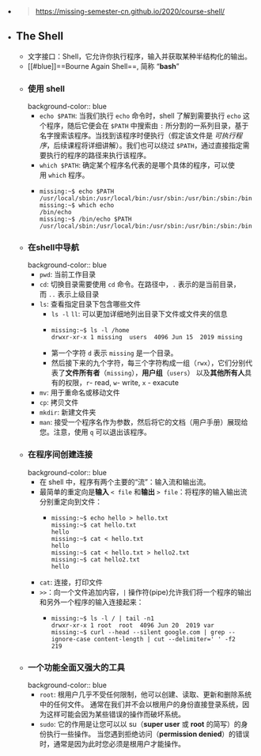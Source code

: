 - > https://missing-semester-cn.github.io/2020/course-shell/
- ## The Shell
	- 文字接口：Shell，它允许你执行程序，输入并获取某种半结构化的输出。
	- [[#blue]]==Bourne Again Shell==, 简称 “**bash**”
	- ### 使用 shell
	  background-color:: blue
		- `echo $PATH`: 当我们执行 `echo` 命令时，shell 了解到需要执行 `echo` 这个程序，随后它便会在 `$PATH` 中搜索由 `:` 所分割的一系列目录，基于名字搜索该程序。当找到该程序时便执行（假定该文件是 *可执行程序*，后续课程将详细讲解）。我们也可以绕过 `$PATH`，通过直接指定需要执行的程序的路径来执行该程序。
		- `which $PATH`: 确定某个程序名代表的是哪个具体的程序，可以使用 `which` 程序。
		- ```shell
		  missing:~$ echo $PATH
		  /usr/local/sbin:/usr/local/bin:/usr/sbin:/usr/bin:/sbin:/bin
		  missing:~$ which echo
		  /bin/echo
		  missing:~$ /bin/echo $PATH
		  /usr/local/sbin:/usr/local/bin:/usr/sbin:/usr/bin:/sbin:/bin
		  ```
	- ### 在shell中导航
	  background-color:: blue
		- `pwd`: 当前工作目录
		- `cd`: 切换目录需要使用 `cd` 命令。在路径中，`.` 表示的是当前目录，而 `..` 表示上级目录
		- `ls`: 查看指定目录下包含哪些文件
			- `ls -l` `ll`: 可以更加详细地列出目录下文件或文件夹的信息
			- ```
			  missing:~$ ls -l /home
			  drwxr-xr-x 1 missing  users  4096 Jun 15  2019 missing
			  ```
			- 第一个字符 `d` 表示 `missing` 是一个目录。
			- 然后接下来的九个字符，每三个字符构成一组（`rwx`），它们分别代表了**文件所有者**（`missing`），**用户组**（`users`） 以及**其他所有人**具有的权限，`r`- read, `w`- write, `x` - exacute
		- `mv`: 用于重命名或移动文件
		- `cp`: 拷贝文件
		- `mkdir`: 新建文件夹
		- `man`: 接受一个程序名作为参数，然后将它的文档（用户手册）展现给您。注意，使用 `q` 可以退出该程序。
	- ### 在程序间创建连接
	  background-color:: blue
		- 在 shell 中，程序有两个主要的“流”：输入流和输出流。
		- 最简单的重定向是**输入** `< file` 和**输出** `> file`：将程序的输入输出流分别重定向到文件：
			- ```
			  missing:~$ echo hello > hello.txt
			  missing:~$ cat hello.txt
			  hello
			  missing:~$ cat < hello.txt
			  hello
			  missing:~$ cat < hello.txt > hello2.txt
			  missing:~$ cat hello2.txt
			  hello
			  ```
		- `cat`:  连接，打印文件
		- `>>`：向一个文件追加内容，`|` 操作符(pipe)允许我们将一个程序的输出和另外一个程序的输入连接起来：
			- ```
			  missing:~$ ls -l / | tail -n1
			  drwxr-xr-x 1 root  root  4096 Jun 20  2019 var
			  missing:~$ curl --head --silent google.com | grep --ignore-case content-length | cut --delimiter=' ' -f2
			  219
			  ```
	- ### 一个功能全面又强大的工具
	  background-color:: blue
		- `root`: 根用户几乎不受任何限制，他可以创建、读取、更新和删除系统中的任何文件。 通常在我们并不会以根用户的身份直接登录系统，因为这样可能会因为某些错误的操作而破坏系统。
		- `sudo`:  它的作用是让您可以以 su（**super user** 或 **root** 的简写）的身份执行一些操作。 当您遇到拒绝访问（**permission denied**）的错误时，通常是因为此时您必须是根用户才能操作。